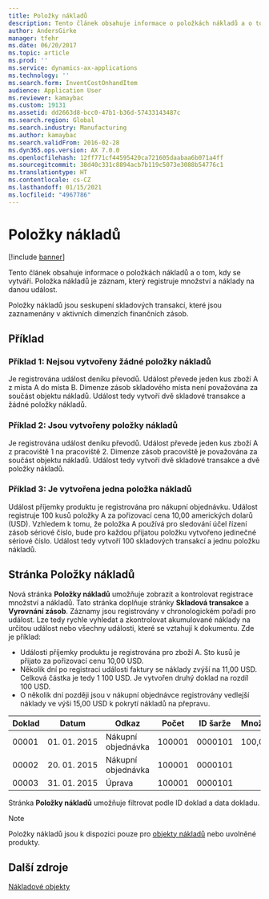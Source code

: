 ```yaml
---
title: Položky nákladů
description: Tento článek obsahuje informace o položkách nákladů a o tom, kdy se vytváří. Položka nákladů je záznam, který registruje množství a náklady na danou událost.
author: AndersGirke
manager: tfehr
ms.date: 06/20/2017
ms.topic: article
ms.prod: ''
ms.service: dynamics-ax-applications
ms.technology: ''
ms.search.form: InventCostOnhandItem
audience: Application User
ms.reviewer: kamaybac
ms.custom: 19131
ms.assetid: dd2663d8-bcc0-47b1-b36d-57433143487c
ms.search.region: Global
ms.search.industry: Manufacturing
ms.author: kamaybac
ms.search.validFrom: 2016-02-28
ms.dyn365.ops.version: AX 7.0.0
ms.openlocfilehash: 12ff771cf44595420ca721605daabaa6b071a4ff
ms.sourcegitcommit: 38d40c331c8894acb7b119c5073e3088b54776c1
ms.translationtype: HT
ms.contentlocale: cs-CZ
ms.lasthandoff: 01/15/2021
ms.locfileid: "4967786"
---
```

# <a name="cost-entries"></a>Položky nákladů

[!include [banner](../includes/banner.md)]

Tento článek obsahuje informace o položkách nákladů a o tom, kdy se vytváří. Položka nákladů je záznam, který registruje množství a náklady na danou událost.

Položky nákladů jsou seskupení skladových transakcí, které jsou zaznamenány v aktivních dimenzích finančních zásob.

## <a name="examples"></a>Příklad
### <a name="example-1-no-cost-entries-are-created"></a>Příklad 1: Nejsou vytvořeny žádné položky nákladů

Je registrována událost deníku převodů. Událost převede jeden kus zboží A z místa A do místa B. Dimenze zásob skladového místa není považována za součást objektu nákladů. Událost tedy vytvoří dvě skladové transakce a žádné položky nákladů.

### <a name="example-2-cost-entries-are-created"></a>Příklad 2: Jsou vytvořeny položky nákladů

Je registrována událost deníku převodů. Událost převede jeden kus zboží A z pracoviště 1 na pracoviště 2. Dimenze zásob pracoviště je považována za součást objektu nákladů. Událost tedy vytvoří dvě skladové transakce a dvě položky nákladů.

### <a name="example-3-one-cost-entry-is-created"></a>Příklad 3: Je vytvořena jedna položka nákladů

Událost příjemky produktu je registrována pro nákupní objednávku. Událost registruje 100 kusů položky A za pořizovací cena 10,00 amerických dolarů (USD). Vzhledem k tomu, že položka A používá pro sledování účel řízení zásob sériové číslo, bude pro každou přijatou položku vytvořeno jedinečné sériové číslo. Událost tedy vytvoří 100 skladových transakcí a jednu položku nákladů.

## <a name="cost-entries-page"></a>Stránka Položky nákladů
Nová stránka **Položky nákladů** umožňuje zobrazit a kontrolovat registrace množství a nákladů. Tato stránka doplňuje stránky **Skladová transakce** a **Vyrovnání zásob**. Záznamy jsou registrovány v chronologickém pořadí pro událost. Lze tedy rychle vyhledat a zkontrolovat akumulované náklady na určitou událost nebo všechny události, které se vztahují k dokumentu. Zde je příklad:

-   Události příjemky produktu je registrována pro zboží A. Sto kusů je přijato za pořizovací cenu 10,00 USD.
-   Několik dní po registraci události faktury se náklady zvýší na 11,00 USD. Celková částka je tedy 1 100 USD. Je vytvořen druhý doklad na rozdíl 100 USD.
-   O několik dní později jsou v nákupní objednávce registrovány vedlejší náklady ve výši 15,00 USD k pokrytí nákladů na přepravu.

| Doklad | Datum       | Odkaz      | Počet | ID šarže  | Množství | Částka  |
|---------|------------|----------------|--------|---------|---------------|----|
| 00001   | 01. 01. 2015 | Nákupní objednávka | 100001 | 0000101 | 100,00   | 1000,00 |
| 00002   | 20. 01. 2015 | Nákupní objednávka | 100001 | 0000101 |          | 100,00  |
| 00003   | 31. 01. 2015 | Úprava     | 100001 | 0000101 |          | 15:00   |

Stránka **Položky nákladů** umožňuje filtrovat podle ID doklad a data dokladu. 

> [!NOTE]
> Položky nákladů jsou k dispozici pouze pro [objekty nákladů](cost-object.md) nebo uvolněné produkty.

<a name="additional-resources"></a>Další zdroje
--------

[Nákladové objekty](cost-object.md)



